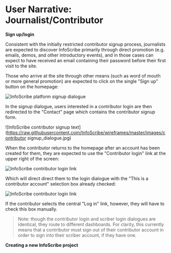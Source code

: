 User Narrative: Journalist/Contributor
==========================

**Sign up/login**

Consistent with the initially restricted contributor signup process, journalists are expected to discover InfoScribe primarily through direct promotion (e.g. emails, demos, and other introductory events), and in those cases can expect to have received an email containing their password before their first visit to the site. 

Those who arrive at the site through other means (such as word of mouth or more general promotion) are expected to click on the single "Sign up" button on the homepage:

![InfoScribe platform signup dialogue](https://raw.githubusercontent.com/InfoScribe/wireframes/master/images/all_user_signup.jpg)

In the signup dialogue, users interested in a contributor login are then redirected to the "Contact" page which contains the contributor signup form.

![InfoScribe contributor signup text](https://raw.githubusercontent.com/InfoScribe/wireframes/master/images/contributor signup_dialogue.jpg)

When the contributor returns to the homepage after an account has been created for them, they are expected to use the "Contributor login" link at the upper right of the screen:

![InfoScribe contributor login link](https://raw.githubusercontent.com/InfoScribe/wireframes/master/images/contributor_login_link.jpg)

Which will direct direct them to the login dialogue with the "This is a contributor account" selection box already checked:

![InfoScribe contributor login link](https://raw.githubusercontent.com/InfoScribe/wireframes/master/images/contributor_signin.jpg)

If the contributor selects the central "Log in" link, however, they will have to check this box manually.

>Note: though the contributor login and scriber login dialogues are identical, they route to different dashboards. For clarity, this currently means that a contributor must sign out of their contributor account in order to sign into their scriber account, if they have one.


**Creating a new InfoScribe project**


